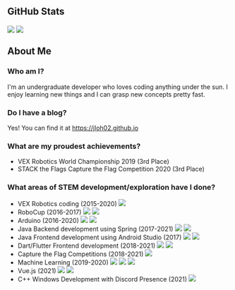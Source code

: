 <!--
**jloh02/jloh02** is a ✨ _special_ ✨ repository because its `README.md` (this file) appears on your GitHub profile.

Here are some ideas to get you started:

- 🔭 I’m currently working on ...
- 🌱 I’m currently learning ...
- 👯 I’m looking to collaborate on ...
- 🤔 I’m looking for help with ...
- 💬 Ask me about ...
- 📫 How to reach me: ...
- 😄 Pronouns: ...
- ⚡ Fun fact: ...
-->


## GitHub Stats
<p>
  <img align="center" src="https://github-readme-stats.vercel.app/api?username=jloh02&count_private=true&show_icons=true&theme=github_dark" />
  <img align="center" src="https://github-readme-stats.vercel.app/api/top-langs/?username=jloh02&theme=github_dark&exclude_repo=valorant-discord-presence&langs_count=3" />
</p>


## About Me
### Who am I?
I'm an undergraduate developer who loves coding anything under the sun. I enjoy learning new things and I can grasp new concepts pretty fast.

### Do I have a blog?
Yes! You can find it at https://jloh02.github.io

### What are my proudest achievements?
- VEX Robotics World Championship 2019 (3rd Place)
- STACK the Flags Capture the Flag Competition 2020 (3rd Place)

### What areas of STEM development/exploration have I done?
- VEX Robotics coding (2015-2020) ![][cpp]
- RoboCup (2016-2017) ![][arduino] ![][cpp]
- Arduino (2016-2020) ![][arduino] ![][cpp]
- Java Backend development using Spring (2017-2021) ![][spring] ![][java]
- Java Frontend development using Android Studio (2017) ![][android] ![][java]
- Dart/Flutter Frontend development (2018-2021) ![][flutter] ![][dart]
- Capture the Flag Competitions (2018-2021) ![][python]
- Machine Learning (2019-2020) ![][keras] ![][tensorflow] ![][python]
- Vue.js (2021) ![][vue] ![][js]
- C++ Windows Development with Discord Presence (2021) ![][cpp]


[android]: https://img.shields.io/badge/Platform-Android-informational?style=flat&logo=android&logoColor=white&color=3DDC84
[arduino]: https://img.shields.io/badge/Platform-Arduino-informational?style=flat&logo=arduino&logoColor=white&color=00979D
[cpp]: https://img.shields.io/badge/Language-C++-informational?style=flat&logo=cplusplus&logoColor=white&color=00599C
[dart]: https://img.shields.io/badge/Language-Dart-informational?style=flat&logo=dart&logoColor=white&color=0175C2
[flutter]: https://img.shields.io/badge/Platform-Flutter-informational?style=flat&logo=flutter&logoColor=white&color=02569B
[java]: https://img.shields.io/badge/Language-Java-informational?style=flat&logo=java&logoColor=white&color=007396
[js]: https://img.shields.io/badge/Language-JavaScript-informational?style=flat&logo=javascript&logoColor=white&color=F7DF1E
[keras]: https://img.shields.io/badge/Tool-Keras-informational?style=flat&logo=keras&logoColor=white&color=D00000
[python]: https://img.shields.io/badge/Language-Python-informational?style=flat&logo=python&logoColor=white&color=3776AB
[spring]: https://img.shields.io/badge/Framework-Spring-informational?style=flat&logo=spring&logoColor=white&color=6DB33F
[tensorflow]: https://img.shields.io/badge/Tool-TensorFlow-informational?style=flat&logo=tensorflow&logoColor=white&color=FF6F00
[vue]: https://img.shields.io/badge/Framework-Vue.js-informational?style=flat&logo=vuedotjs&logoColor=white&color=4FC08D
